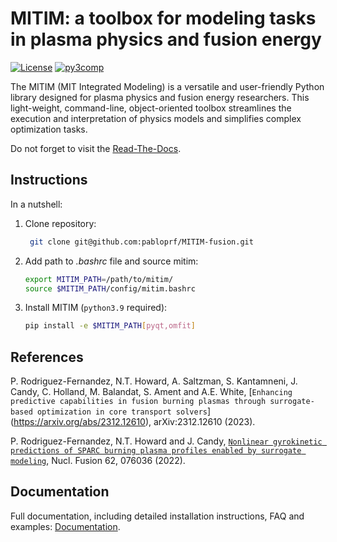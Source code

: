 MITIM: a toolbox for modeling tasks in plasma physics and fusion energy
=======================================================================

[![License](https://img.shields.io/badge/license-MIT-green.svg)](docs/LICENSE)
[![py3comp](https://img.shields.io/badge/py3-compatible-brightgreen.svg)](https://img.shields.io/badge/py3-compatible-brightgreen.svg)

The MITIM (MIT Integrated Modeling) is a versatile and user-friendly Python library designed for plasma physics and fusion energy researchers. This light-weight, command-line, object-oriented toolbox streamlines the execution and interpretation of physics models and simplifies complex optimization tasks.

Do not forget to visit the [Read-The-Docs](https://mitim-fusion.readthedocs.io).

Instructions
------------

In a nutshell:

1. Clone repository:
    ```bash
     git clone git@github.com:pabloprf/MITIM-fusion.git
    ```

2. Add path to *.bashrc* file and source mitim:
    ```bash
    export MITIM_PATH=/path/to/mitim/
    source $MITIM_PATH/config/mitim.bashrc
    ```
   
3. Install MITIM (``python3.9`` required):
    ```bash
    pip install -e $MITIM_PATH[pyqt,omfit]
    ```

References
----------

P. Rodriguez-Fernandez, N.T. Howard, A. Saltzman, S. Kantamneni, J. Candy, C. Holland, M. Balandat, S. Ament and A.E. White, [`Enhancing predictive capabilities in fusion burning plasmas through surrogate-based optimization in core transport solvers`] (https://arxiv.org/abs/2312.12610), arXiv:2312.12610 (2023).

P. Rodriguez-Fernandez, N.T. Howard and J. Candy, [`Nonlinear gyrokinetic predictions of SPARC burning plasma profiles enabled by surrogate modeling`](https://iopscience.iop.org/article/10.1088/1741-4326/ac64b2), Nucl. Fusion 62, 076036 (2022).


Documentation
-------------

Full documentation, including detailed installation instructions, FAQ and examples: [Documentation](https://mitim-fusion.readthedocs.io).